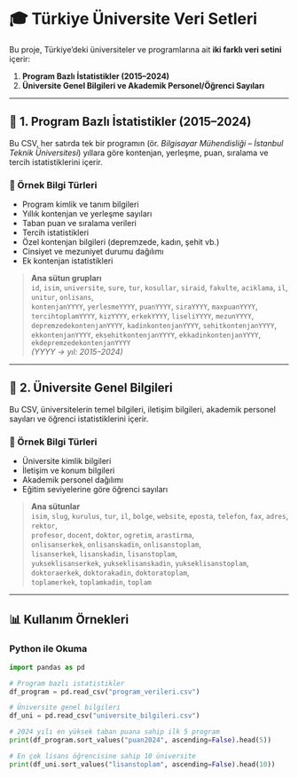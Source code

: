 # 🎓 Türkiye Üniversite Veri Setleri

Bu proje, Türkiye’deki üniversiteler ve programlarına ait **iki farklı veri setini** içerir:

1. **Program Bazlı İstatistikler (2015–2024)**
2. **Üniversite Genel Bilgileri ve Akademik Personel/Öğrenci Sayıları**

---

## 📂 1. Program Bazlı İstatistikler (2015–2024)

Bu CSV, her satırda tek bir programın (ör. *Bilgisayar Mühendisliği – İstanbul Teknik Üniversitesi*) yıllara göre kontenjan, yerleşme, puan, sıralama ve tercih istatistiklerini içerir.

### 📑 Örnek Bilgi Türleri
- Program kimlik ve tanım bilgileri
- Yıllık kontenjan ve yerleşme sayıları
- Taban puan ve sıralama verileri
- Tercih istatistikleri
- Özel kontenjan bilgileri (depremzede, kadın, şehit vb.)
- Cinsiyet ve mezuniyet durumu dağılımı
- Ek kontenjan istatistikleri

> **Ana sütun grupları**  
> `id`, `isim`, `universite`, `sure`, `tur`, `kosullar`, `siraid`, `fakulte`, `aciklama`, `il`, `unitur`, `onlisans`,  
> `kontenjanYYYY`, `yerlesmeYYYY`, `puanYYYY`, `siraYYYY`, `maxpuanYYYY`,  
> `tercihtoplamYYYY`, `kizYYYY`, `erkekYYYY`, `liseliYYYY`, `mezunYYYY`,  
> `depremzedekontenjanYYYY`, `kadinkontenjanYYYY`, `sehitkontenjanYYYY`,  
> `ekkontenjanYYYY`, `eksehitkontenjanYYYY`, `ekkadinkontenjanYYYY`, `ekdepremzedekontenjanYYYY`  
> *(YYYY → yıl: 2015–2024)*

---

## 📂 2. Üniversite Genel Bilgileri

Bu CSV, üniversitelerin temel bilgileri, iletişim bilgileri, akademik personel sayıları ve öğrenci istatistiklerini içerir.

### 📑 Örnek Bilgi Türleri
- Üniversite kimlik bilgileri
- İletişim ve konum bilgileri
- Akademik personel dağılımı
- Eğitim seviyelerine göre öğrenci sayıları

> **Ana sütunlar**  
> `isim`, `slug`, `kurulus`, `tur`, `il`, `bolge`, `website`, `eposta`, `telefon`, `fax`, `adres`, `rektor`,  
> `profesor`, `docent`, `doktor`, `ogretim`, `arastirma`,  
> `onlisanserkek`, `onlisanskadin`, `onlisanstoplam`,  
> `lisanserkek`, `lisanskadin`, `lisanstoplam`,  
> `yukseklisanserkek`, `yukseklisanskadin`, `yukseklisanstoplam`,  
> `doktoraerkek`, `doktorakadin`, `doktoratoplam`,  
> `toplamerkek`, `toplamkadin`, `toplam`

---

## 📊 Kullanım Örnekleri

### Python ile Okuma
```python
import pandas as pd

# Program bazlı istatistikler
df_program = pd.read_csv("program_verileri.csv")

# Üniversite genel bilgileri
df_uni = pd.read_csv("universite_bilgileri.csv")

# 2024 yılı en yüksek taban puana sahip ilk 5 program
print(df_program.sort_values("puan2024", ascending=False).head(5))

# En çok lisans öğrencisine sahip 10 üniversite
print(df_uni.sort_values("lisanstoplam", ascending=False).head(10))
